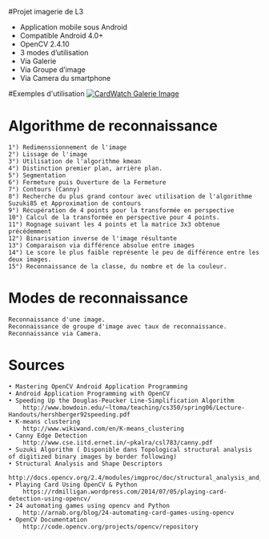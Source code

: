 #Projet imagerie de L3

* Application mobile sous Android
 * Compatible Android 4.0+
 * OpenCV 2.4.10
* 3 modes d’utilisation
 *  Via Galerie
 *  Via Groupe d’image
 *  Via Camera du smartphone
 
 
#Exemples d'utilisation
 [![CardWatch Galerie Image](https://img.youtube.com/vi/bfVpBnFPXK8/0.jpg)](https://www.youtube.com/embed/bfVpBnFPXK8 )




# Algorithme de reconnaissance

	1°) Redimenssionnement de l'image
	2°) Lissage de l'image
	3°) Utilisation de l'algorithme kmean
	4°) Distinction premier plan, arrière plan.
	5°) Segmentation
	6°) Fermeture puis Ouverture de la Fermeture
	7°) Contours (Canny)
	8°) Recherche du plus grand contour avec utilisation de l'algorithme Suzuki85 et Approximation de contours
	9°) Récupération de 4 points pour la transformée en perspective
	10°) Calcul de la transformée en perspective pour 4 points.
	11°) Rognage suivant les 4 points et la matrice 3x3 obtenue précédemment
	12°) Binarisation inverse de l'image résultante 
	13°) Comparaison via différence absolue entre images
	14°) Le score le plus faible représente le peu de différence entre les deux images.
	15°) Reconnaissance de la classe, du nombre et de la couleur.

# Modes de reconnaissance

	Reconnaissance d'une image.
	Reconnaissance de groupe d'image avec taux de reconnaissance.
	Reconnaissance via Camera.

# Sources

	• Mastering OpenCV Android Application Programming
	• Android Application Programming with OpenCV
	• Speeding Up the Douglas-Peucker Line-Simplification Algorithm
		http://www.bowdoin.edu/~ltoma/teaching/cs350/spring06/Lecture-Handouts/hershberger92speeding.pdf
	• K-means clustering
		http://www.wikiwand.com/en/K-means_clustering
	• Canny Edge Detection
		http://www.cse.iitd.ernet.in/~pkalra/csl783/canny.pdf
	• Suzuki Algorithm ( Disponible dans Topological structural analysis of digitized binary images by border following)
	• Structural Analysis and Shape Descriptors
		http://docs.opencv.org/2.4/modules/imgproc/doc/structural_analysis_and_shape_descriptors.html
	• Playing Card Using OpenCV & Python
		https://rdmilligan.wordpress.com/2014/07/05/playing-card-detection-using-opencv/
	• 24 automating games using opencv and Python
		http://arnab.org/blog/24-automating-card-games-using-opencv
	• OpenCV Documentation
		http://code.opencv.org/projects/opencv/repository

